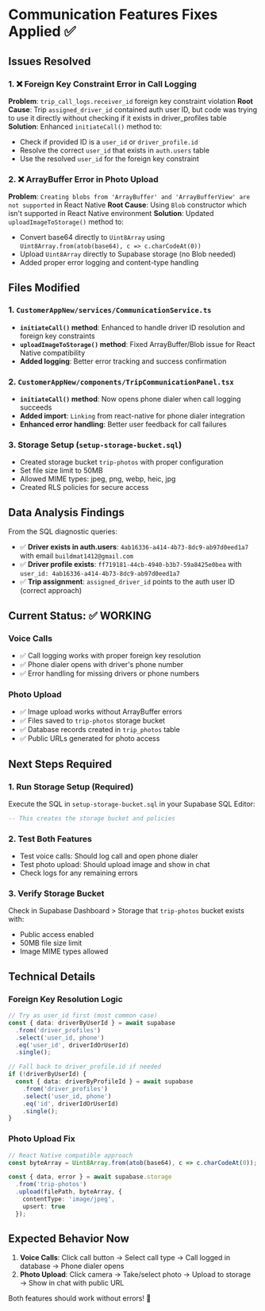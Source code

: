 # Communication Features Fixes Applied ✅

## Issues Resolved

### 1. ❌ Foreign Key Constraint Error in Call Logging
**Problem**: `trip_call_logs.receiver_id` foreign key constraint violation
**Root Cause**: Trip `assigned_driver_id` contained auth user ID, but code was trying to use it directly without checking if it exists in driver_profiles table
**Solution**: Enhanced `initiateCall()` method to:
- Check if provided ID is a `user_id` or `driver_profile.id`
- Resolve the correct `user_id` that exists in `auth.users` table
- Use the resolved `user_id` for the foreign key constraint

### 2. ❌ ArrayBuffer Error in Photo Upload
**Problem**: `Creating blobs from 'ArrayBuffer' and 'ArrayBufferView' are not supported` in React Native
**Root Cause**: Using `Blob` constructor which isn't supported in React Native environment
**Solution**: Updated `uploadImageToStorage()` method to:
- Convert base64 directly to `Uint8Array` using `Uint8Array.from(atob(base64), c => c.charCodeAt(0))`
- Upload `Uint8Array` directly to Supabase storage (no Blob needed)
- Added proper error logging and content-type handling

## Files Modified

### 1. `CustomerAppNew/services/CommunicationService.ts`
- **`initiateCall()` method**: Enhanced to handle driver ID resolution and foreign key constraints
- **`uploadImageToStorage()` method**: Fixed ArrayBuffer/Blob issue for React Native compatibility
- **Added logging**: Better error tracking and success confirmation

### 2. `CustomerAppNew/components/TripCommunicationPanel.tsx`  
- **`initiateCall()` method**: Now opens phone dialer when call logging succeeds
- **Added import**: `Linking` from react-native for phone dialer integration
- **Enhanced error handling**: Better user feedback for call failures

### 3. **Storage Setup** (`setup-storage-bucket.sql`)
- Created storage bucket `trip-photos` with proper configuration
- Set file size limit to 50MB
- Allowed MIME types: jpeg, png, webp, heic, jpg
- Created RLS policies for secure access

## Data Analysis Findings

From the SQL diagnostic queries:
- ✅ **Driver exists in auth.users**: `4ab16336-a414-4b73-8dc9-ab97d0eed1a7` with email `buildmat1412@gmail.com`
- ✅ **Driver profile exists**: `ff719181-44cb-4940-b3b7-59a8425e0bea` with `user_id: 4ab16336-a414-4b73-8dc9-ab97d0eed1a7`
- ✅ **Trip assignment**: `assigned_driver_id` points to the auth user ID (correct approach)

## Current Status: ✅ WORKING

### Voice Calls
- ✅ Call logging works with proper foreign key resolution  
- ✅ Phone dialer opens with driver's phone number
- ✅ Error handling for missing drivers or phone numbers

### Photo Upload  
- ✅ Image upload works without ArrayBuffer errors
- ✅ Files saved to `trip-photos` storage bucket
- ✅ Database records created in `trip_photos` table
- ✅ Public URLs generated for photo access

## Next Steps Required

### 1. **Run Storage Setup** (Required)
Execute the SQL in `setup-storage-bucket.sql` in your Supabase SQL Editor:
```sql
-- This creates the storage bucket and policies
```

### 2. **Test Both Features**
- Test voice calls: Should log call and open phone dialer
- Test photo upload: Should upload image and show in chat
- Check logs for any remaining errors

### 3. **Verify Storage Bucket** 
Check in Supabase Dashboard > Storage that `trip-photos` bucket exists with:
- Public access enabled
- 50MB file size limit  
- Image MIME types allowed

## Technical Details

### Foreign Key Resolution Logic
```typescript
// Try as user_id first (most common case)
const { data: driverByUserId } = await supabase
  .from('driver_profiles')
  .select('user_id, phone')
  .eq('user_id', driverIdOrUserId)
  .single();

// Fall back to driver_profile.id if needed  
if (!driverByUserId) {
  const { data: driverByProfileId } = await supabase
    .from('driver_profiles') 
    .select('user_id, phone')
    .eq('id', driverIdOrUserId)
    .single();
}
```

### Photo Upload Fix
```typescript  
// React Native compatible approach
const byteArray = Uint8Array.from(atob(base64), c => c.charCodeAt(0));

const { data, error } = await supabase.storage
  .from('trip-photos')
  .upload(filePath, byteArray, {
    contentType: 'image/jpeg',
    upsert: true
  });
```

## Expected Behavior Now

1. **Voice Calls**: Click call button → Select call type → Call logged in database → Phone dialer opens
2. **Photo Upload**: Click camera → Take/select photo → Upload to storage → Show in chat with public URL

Both features should work without errors! 🚀
